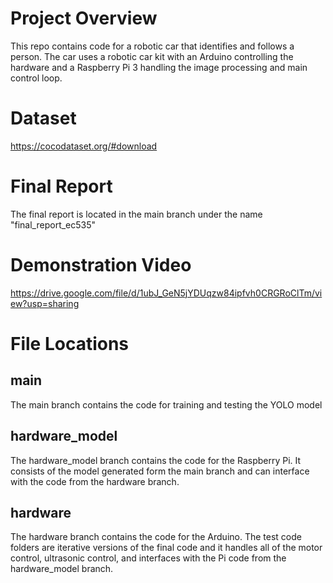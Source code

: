 # Project Overview
This repo contains code for a robotic car that identifies and follows a person. The car uses a robotic car kit with an Arduino controlling the hardware and a Raspberry Pi 3 handling the image processing and main control loop.

# Dataset
https://cocodataset.org/#download

# Final Report
The final report is located in the main branch under the name "final_report_ec535"

# Demonstration Video
https://drive.google.com/file/d/1ubJ_GeN5jYDUqzw84ipfvh0CRGRoClTm/view?usp=sharing

# File Locations
## main
The main branch contains the code for training and testing the YOLO model

## hardware_model
The hardware_model branch contains the code for the Raspberry Pi. It consists of the model generated form the main branch and can interface with the code from the hardware branch.

## hardware
The hardware branch contains the code for the Arduino. The test code folders are iterative versions of the final code and it handles all of the motor control, ultrasonic control, and interfaces with the Pi code from the hardware_model branch.
